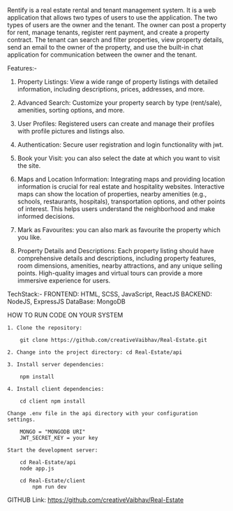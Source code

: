 Rentify is a real estate rental and tenant management system. It is a web application that allows two types of users to use the application. The two types of users are the owner and the tenant. The owner can post a property for rent, manage tenants, register rent payment, and create a property contract. The tenant can search and filter properties, view property details, send an email to the owner of the property, and use the built-in chat application for communication between the owner and the tenant.

Features:-

1. Property Listings: View a wide range of property listings with detailed information, including descriptions, prices, addresses, and more.

2. Advanced Search: Customize your property search by type (rent/sale), amenities, sorting options, and more.

3. User Profiles: Registered users can create and manage their profiles with profile pictures and listings also.

4. Authentication: Secure user registration and login functionality with jwt.

5. Book your Visit: you can also select the date at which you want to visit the site.

6. Maps and Location Information: Integrating maps and providing location information is crucial for real estate and hospitality websites. Interactive maps can show the location of properties, nearby amenities (e.g., schools, restaurants, hospitals), transportation options, and other points of interest. This helps users understand the neighborhood and make informed decisions.

7. Mark as Favourites: you can also mark as favourite the property which you like.

8. Property Details and Descriptions: Each property listing should have comprehensive details and descriptions, including property features, room dimensions, amenities, nearby attractions, and any unique selling points. High-quality images and virtual tours can provide a more immersive experience for users.

TechStack:-
	FRONTEND: HTML, SCSS, JavaScript, ReactJS
	BACKEND: NodeJS, ExpressJS
	DataBase: MongoDB

 HOW TO RUN CODE ON YOUR SYSTEM

	1. Clone the repository:
	
		git clone https://github.com/creativeVaibhav/Real-Estate.git
	
	2. Change into the project directory: cd Real-Estate/api
	
	3. Install server dependencies:
	
		npm install
	
	4. Install client dependencies:
	
		cd client npm install
	
	Change .env file in the api directory with your configuration settings.
	
		MONGO = "MONGODB URI" 
  		JWT_SECRET_KEY = your key
	
	Start the development server:

  		cd Real-Estate/api
		node app.js

  		cd Real-Estate/client
    		npm run dev

GITHUB Link: https://github.com/creativeVaibhav/Real-Estate
